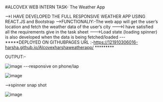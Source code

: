 #ALCOVEX WEB INTERN TASK- The Weather App

-->I HAVE DEVELOPED THE FULL RESPONSIVE WEATHER APP USING REACT.JS and Bootstrap
-->FUNCTIONALIY:-The web app will get the user’s location and fetch the weather data of the user’s city
--->I have satisfied all the requirements give in the task sheet
--->Load state (loading spinner) is also developed when the data is being fetched/loaded 
---*****DEPLOYED ON GITHUBPAGES URL :-https://121910306016-harsha.github.io/Alcovexharshaweatherapp/  *********

OUTPUT:-

![image](https://user-images.githubusercontent.com/70202802/156874140-843b22e8-a51f-48e1-98b9-5fcfc24fd8a1.png)
---responsive on phone/lap

![image](https://user-images.githubusercontent.com/70202802/156874194-ee9662a7-b79a-4ff5-a794-ffa238949a2d.png)

-->spinner snap shot

![image](https://user-images.githubusercontent.com/70202802/155417354-8f5b4ac4-bef7-479f-9936-82a79b751d57.png)
